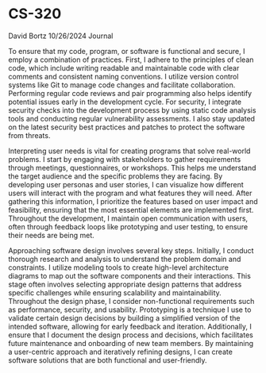 # CS-320
David Bortz
10/26/2024
Journal

To ensure that my code, program, or software is functional and secure, I employ a combination of practices. First, I adhere to the principles of clean code, which include writing readable and maintainable code with clear comments and consistent naming conventions. I utilize version control systems like Git to manage code changes and facilitate collaboration. Performing regular code reviews and pair programming also helps identify potential issues early in the development cycle. For security, I integrate security checks into the development process by using static code analysis tools and conducting regular vulnerability assessments. I also stay updated on the latest security best practices and patches to protect the software from threats.

Interpreting user needs is vital for creating programs that solve real-world problems. I start by engaging with stakeholders to gather requirements through meetings, questionnaires, or workshops. This helps me understand the target audience and the specific problems they are facing. By developing user personas and user stories, I can visualize how different users will interact with the program and what features they will need. After gathering this information, I prioritize the features based on user impact and feasibility, ensuring that the most essential elements are implemented first. Throughout the development, I maintain open communication with users, often through feedback loops like prototyping and user testing, to ensure their needs are being met.

Approaching software design involves several key steps. Initially, I conduct thorough research and analysis to understand the problem domain and constraints. I utilize modeling tools to create high-level architecture diagrams to map out the software components and their interactions. This stage often involves selecting appropriate design patterns that address specific challenges while ensuring scalability and maintainability. Throughout the design phase, I consider non-functional requirements such as performance, security, and usability. Prototyping is a technique I use to validate certain design decisions by building a simplified version of the intended software, allowing for early feedback and iteration. Additionally, I ensure that I document the design process and decisions, which facilitates future maintenance and onboarding of new team members. By maintaining a user-centric approach and iteratively refining designs, I can create software solutions that are both functional and user-friendly. 
